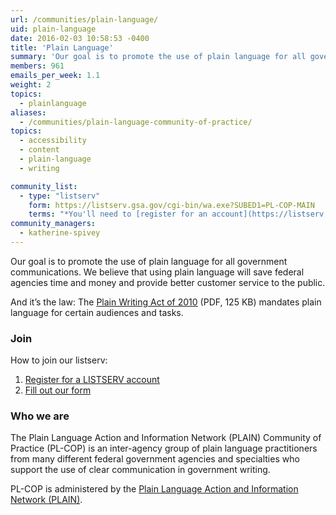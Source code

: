 ```yaml
---
url: /communities/plain-language/
uid: plain-language
date: 2016-02-03 10:58:53 -0400
title: 'Plain Language'
summary: 'Our goal is to promote the use of plain language for all government communications.'
members: 961
emails_per_week: 1.1
weight: 2
topics:
  - plainlanguage
aliases:
  - /communities/plain-language-community-of-practice/
topics:
  - accessibility
  - content
  - plain-language
  - writing

community_list:
  - type: "listserv"
    form: https://listserv.gsa.gov/cgi-bin/wa.exe?SUBED1=PL-COP-MAIN
    terms: "*You'll need to [register for an account](https://listserv.gsa.gov/cgi-bin/wa.exe?GETPW1=SUBED1%3DPL-COP-MAIN&X=&Y=) before filling out our form. Anyone with a .gov or .mil email address is eligible to join."
community_managers:
  - katherine-spivey
---
```


Our goal is to promote the use of plain language for all government communications. We believe that using plain language will save federal agencies time and money and provide better customer service to the public.

And it’s the law: The [Plain Writing Act of 2010](https://www.gpo.gov/fdsys/pkg/PLAW-111publ274/pdf/PLAW-111publ274.pdf) (PDF, 125 KB) mandates plain language for certain audiences and tasks.

### Join

How to join our listserv:

1. [Register for a LISTSERV account](https://listserv.gsa.gov/cgi-bin/wa.exe?GETPW1=SUBED1%3DPL-COP-MAIN&X=&Y=)
2. [Fill out our form](https://listserv.gsa.gov/cgi-bin/wa.exe?SUBED1=PL-COP-MAIN)


### Who we are

The Plain Language Action and Information Network (PLAIN) Community of Practice (PL-COP) is an inter-agency group of plain language practitioners from many different federal government agencies and specialties who support the use of clear communication in government writing.

PL-COP is administered by the [Plain Language Action and Information Network (PLAIN)](https://www.plainlanguage.gov/about/).
